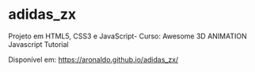 # adidas_zx
Projeto em HTML5, CSS3 e JavaScript- Curso: Awesome 3D ANIMATION Javascript Tutorial

Disponível em: https://aronaldo.github.io/adidas_zx/
